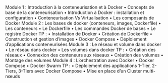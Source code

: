 Module 1 : Introduction à la conteneurisation et à Docker
• Concepts de base de la conteneurisation
• Introduction à Docker : installation et configuration
• Conteneurisation Vs Virtualisation
• Les composants de Docker
Module 2 : Les bases de docker (conteneurs, images, Dockerfile)
• Les conteneurs
• Le Dockerfile
• Les commandes Docker de bases
• Le registre Docker TP :
• Installation de Docker
• Création de Dockerfile
• Construction et gestion d’images
• Docker Compose
• Déploiement d’applications conteneurisées
Module 3 : Le réseau et volume dans docker
• Le réseau dans docker
• Les volumes dans docker TP :
• Création des réseaux
• Connexion des conteneurs aux réseaux
• Création des volumes
• Montage des volumes
Module 4 : L’orchestration avec Docker
• Docker Compose
• Docker Swarm TP :
• Déploiement des applications 1-Tier, 2-Tiers, 3-Tiers avec Docker Compose • Mise en place d’un Cluster multi-nœuds
